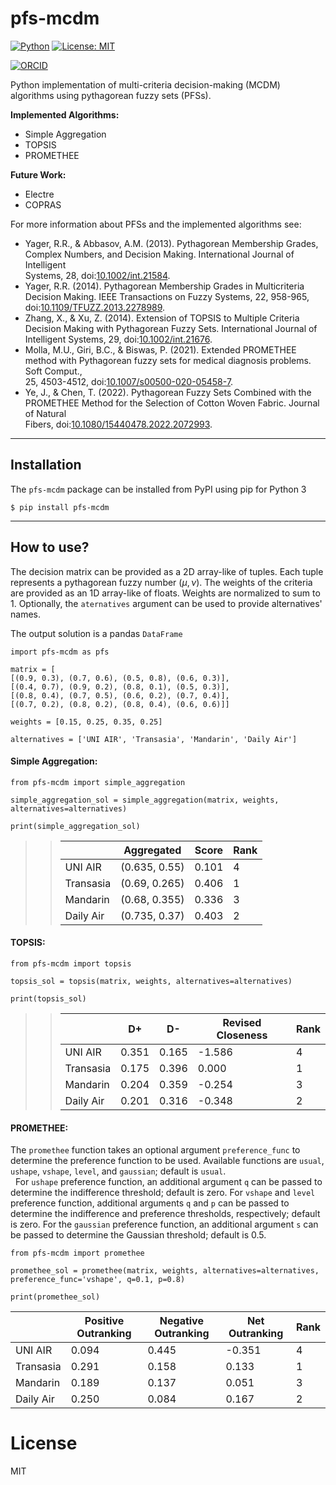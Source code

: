 # pfs-mcdm  

[![Python](https://img.shields.io/badge/Python-3.9-blue)](https://www.python.org/)
[![License: MIT](https://img.shields.io/badge/License-MIT-green.svg)](https://opensource.org/licenses/MIT)

[![ORCID](https://img.shields.io/badge/ORCID-0000--0002--6522--8482-green)](https://orcid.org/0000-0002-6522-8482)

  
Python implementation of multi-criteria decision-making (MCDM) algorithms using pythagorean fuzzy sets (PFSs).  
  
**Implemented Algorithms:**  
  
- Simple Aggregation  
- TOPSIS  
- PROMETHEE  
  
**Future Work:**  
  
- Electre  
- COPRAS  
  
For more information about PFSs and the implemented algorithms see:  
  
- Yager, R.R., & Abbasov, A.M. (2013). Pythagorean Membership Grades, Complex Numbers, and Decision Making. International Journal of Intelligent  
  Systems, 28, doi:[10.1002/int.21584](https://doi.org/10.1002/int.21584).  
- Yager, R.R. (2014). Pythagorean Membership Grades in Multicriteria Decision Making. IEEE Transactions on Fuzzy Systems, 22, 958-965,  
  doi:[10.1109/TFUZZ.2013.2278989](https://doi.org/10.1109/TFUZZ.2013.2278989).  
- Zhang, X., & Xu, Z. (2014). Extension of TOPSIS to Multiple Criteria Decision Making with Pythagorean Fuzzy Sets. International Journal of  
  Intelligent Systems, 29, doi:[10.1002/int.21676](https://doi.org/10.1002/int.21676).  
- Molla, M.U., Giri, B.C., & Biswas, P. (2021). Extended PROMETHEE method with Pythagorean fuzzy sets for medical diagnosis problems. Soft Comput.,  
  25, 4503-4512, doi:[10.1007/s00500-020-05458-7](https://doi.org/10.1007/s00500-020-05458-7).  
- Ye, J., & Chen, T. (2022). Pythagorean Fuzzy Sets Combined with the PROMETHEE Method for the Selection of Cotton Woven Fabric. Journal of Natural  
  Fibers, doi:[10.1080/15440478.2022.2072993](https://doi.org/10.1080/15440478.2022.2072993).  
  
***  
  
## Installation  
  
The `pfs-mcdm` package can be installed from PyPI using pip for Python 3  
  
```
$ pip install pfs-mcdm
``` 
  
***
## How to use?  
  
The decision matrix can be provided as a 2D array-like of tuples. Each tuple represents a pythagorean fuzzy number $(\mu, \nu)$.
The weights of the  criteria are provided as an 1D array-like of floats.
Weights are normalized to sum to 1.
Optionally, the `aternatives` argument can be used to provide alternatives' names.
  
The output solution is a pandas `DataFrame`

    import pfs-mcdm as pfs  
      
    matrix = [ 
    [(0.9, 0.3), (0.7, 0.6), (0.5, 0.8), (0.6, 0.3)],
    [(0.4, 0.7), (0.9, 0.2), (0.8, 0.1), (0.5, 0.3)],  
    [(0.8, 0.4), (0.7, 0.5), (0.6, 0.2), (0.7, 0.4)], 
    [(0.7, 0.2), (0.8, 0.2), (0.8, 0.4), (0.6, 0.6)]] 
      
    weights = [0.15, 0.25, 0.35, 0.25]  
      
    alternatives = ['UNI AIR', 'Transasia', 'Mandarin', 'Daily Air']

#### Simple Aggregation:

    from pfs-mcdm import simple_aggregation

    simple_aggregation_sol = simple_aggregation(matrix, weights, alternatives=alternatives)  
      
    print(simple_aggregation_sol)

<blockquote><blockquote>

|           | Aggregated    | Score | Rank |
|-----------|---------------|-------|------|
| UNI AIR   | (0.635, 0.55) | 0.101 | 4    |
| Transasia | (0.69, 0.265) | 0.406 | 1    |
| Mandarin  | (0.68, 0.355) | 0.336 | 3    |
| Daily Air | (0.735, 0.37) | 0.403 | 2    |

</blockquote></blockquote>

#### TOPSIS:

    from pfs-mcdm import topsis

    topsis_sol = topsis(matrix, weights, alternatives=alternatives)  
       
    print(topsis_sol)

<blockquote><blockquote>

|           | D+    | D-    | Revised Closeness | Rank |
|-----------|-------|-------|-------------------|------|
| UNI AIR   | 0.351 | 0.165 | -1.586            | 4    |
| Transasia | 0.175 | 0.396 | 0.000             | 1    |
| Mandarin  | 0.204 | 0.359 | -0.254            | 3    |
| Daily Air | 0.201 | 0.316 | -0.348            | 2    |

</blockquote></blockquote>

#### PROMETHEE:
The `promethee` function takes an optional argument `preference_func` to determine the preference function to be used. Available functions are `usual`, `ushape`, `vshape`, `level`, and `gaussian`; default is `usual`.  
&nbsp; For `ushape` preference function, an additional argument `q` can be passed to determine the indifference threshold; default is zero. For `vshape` and `level` preference function, additional arguments `q` and `p` can be passed to determine the indifference and preference thresholds, respectively; default is zero. For the `gaussian` preference function, an additional argument `s` can be passed to determine the Gaussian threshold; default is 0.5.

    from pfs-mcdm import promethee

    promethee_sol = promethee(matrix, weights, alternatives=alternatives, preference_func='vshape', q=0.1, p=0.8)  
      
    print(promethee_sol)

|           | Positive Outranking | Negative Outranking | Net Outranking | Rank |
|-----------|---------------------|---------------------|----------------|------|
| UNI AIR   | 0.094               | 0.445               | -0.351         | 4    |
| Transasia | 0.291               | 0.158               | 0.133          | 1    |
| Mandarin  | 0.189               | 0.137               | 0.051          | 3    |
| Daily Air | 0.250               | 0.084               | 0.167          | 2    |

# License  
MIT